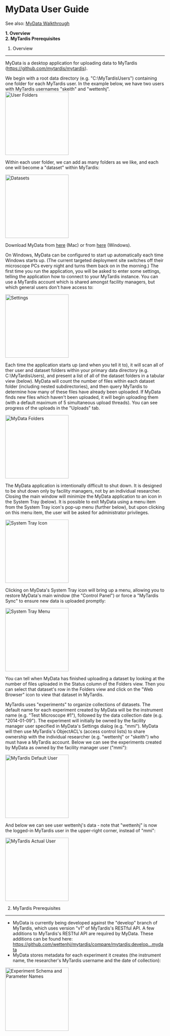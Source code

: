 MyData User Guide
=================

See also: [MyData Walkthrough](Walkthrough.md)

**1. Overview**  
**2. MyTardis Prerequisites**  

1. Overview
-----------
MyData is a desktop application for uploading data to MyTardis (https://github.com/mytardis/mytardis).

We begin with a root data directory (e.g. "C:\MyTardisUsers") containing one folder for each MyTardis user.  In the example below, we have two users with MyTardis usernames "skeith" and "wettenhj".
<img src="https://github.com/wettenhj/mydata/blob/master/UserGuideImages/User%20Folders.PNG" alt="User Folders" style="width: 200px;"/>

Within each user folder, we can add as many folders as we like, and each one will become a "dataset" within MyTardis:

<img src="https://github.com/wettenhj/mydata/blob/master/UserGuideImages/Datasets.PNG" alt="Datasets" style="width: 200px;"/>

Download MyData from [here](https://github.com/monash-merc/mydata/blob/master/UserGuideImages/MyData%20v0.1.1.dmg?raw=true) (Mac) or from [here](https://github.com/monash-merc/mydata/blob/master/UserGuideImages/MyData_v0.1.1.exe?raw=true) (Windows).

On Windows, MyData can be configured to start up automatically each time Windows starts up.  (The current targeted deployment site switches off their microscope PCs every night and turns them back on in the morning.)  The first time you run the application, you will be asked to enter some settings, telling the application how to connect to your MyTardis instance.  You can use a MyTardis account which is shared amongst facility managers, but which general users don't have access to:

<img src="https://github.com/wettenhj/mydata/blob/master/UserGuideImages/Settings.PNG" alt="Settings" style="width: 200px;"/>

Each time the application starts up (and when you tell it to), it will scan all of ther user and dataset folders within your primary data directory (e.g. C:\MyTardisUsers), and present a list of all of the dataset folders in a tabular view (below).  MyData will count the number of files within each dataset folder (including nested subdirectories), and then query MyTardis to determine how many of these files have already been uploaded.  If MyData finds new files which haven't been uploaded, it will begin uploading them (with a default maximum of 5 simultaneous upload threads).  You can see progress of the uploads in the "Uploads" tab.

<img src="https://github.com/wettenhj/mydata/blob/master/UserGuideImages/MyData%20Folders.PNG" alt="MyData Folders" style="width: 200px;"/>

The MyData application is intentionally difficult to shut down.  It is designed to be shut down only by facility managers, not by an individual researcher.  Closing the main window will minimize the MyData application to an icon in the System Tray (below).  It is possible to exit MyData using a menu item from the System Tray icon's pop-up menu (further below), but upon clicking on this menu item, the user will be asked for administrator privileges.

<img src="https://github.com/wettenhj/mydata/blob/master/UserGuideImages/System%20Tray%20Icon.PNG" alt="System Tray Icon" style="width: 200px;"/>

Clicking on MyData's System Tray icon will bring up a menu, allowing you to restore MyData's main window (the "Control Panel") or force a "MyTardis Sync" to ensure new data is uploaded promptly:

<img src="https://github.com/wettenhj/mydata/blob/master/UserGuideImages/System%20Tray%20Menu.PNG" alt="System Tray Menu" style="width: 200px;"/>

You can tell when MyData has finished uploading a dataset by looking at the number of files uploaded in the Status column of the Folders view.  Then you can select that dataset's row in the Folders view and click on the "Web Browser" icon to view that dataset in MyTardis.

MyTardis uses "experiments" to organize collections of datasets.  The default name for each experiment created by MyData will be the instrument name (e.g. "Test Microscope #1"), followed by the data collection date (e.g. "2014-01-09").  The experiment will initially be owned by the facility manager user specified in MyData's Settings dialog (e.g. "mmi").  MyData will then use MyTardis's ObjectACL's (access control lists) to share ownership with the individual researcher (e.g. "wettenhj" or "skeith") who must have a MyTardis account.  Below we can see the experiments created by MyData as owned by the facility manager user ("mmi"):

<img src="https://github.com/wettenhj/mydata/blob/master/UserGuideImages/MyTardis%20Default%20User.PNG" alt="MyTardis Default User" style="width: 200px;"/>

And below we can see user wettenhj's data - note that "wettenhj" is now the logged-in MyTardis user in the upper-right corner, instead of "mmi":

<img src="https://github.com/wettenhj/mydata/blob/master/UserGuideImages/MyTardis%20Actual%20User.PNG" alt="MyTardis Actual User" style="width: 200px;"/>


2. MyTardis Prerequisites
-------------------------
* MyData is currently being developed against the "develop" branch of MyTardis, which uses version "v1" of MyTardis's RESTful API.  A few additions to MyTardis's RESTful API are required by MyData.  These additions can be found here: https://github.com/wettenhj/mytardis/compare/mytardis:develop...mydata
* MyData stores metadata for each experiment it creates (the instrument name, the researcher's MyTardis username and the date of collection):

<img src="https://github.com/wettenhj/mydata/raw/master/UserGuideImages/Experiment%20Schema%20and%20Parameter%20Names.PNG" alt="Experiment Schema and Parameter Names" style="width: 200px;"/>






